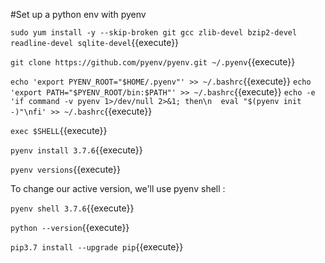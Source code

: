#Set up a python env with pyenv

`sudo yum install -y --skip-broken git gcc zlib-devel bzip2-devel readline-devel sqlite-devel`{{execute}}

`git clone https://github.com/pyenv/pyenv.git ~/.pyenv`{{execute}}

`echo 'export PYENV_ROOT="$HOME/.pyenv"' >> ~/.bashrc`{{execute}}
`echo 'export PATH="$PYENV_ROOT/bin:$PATH"' >> ~/.bashrc`{{execute}}
`echo -e 'if command -v pyenv 1>/dev/null 2>&1; then\n  eval "$(pyenv init -)"\nfi' >> ~/.bashrc`{{execute}}

`exec $SHELL`{{execute}}

`pyenv install 3.7.6`{{execute}}

`pyenv versions`{{execute}}

To change our active version, we'll use pyenv shell <VERSION>:

`pyenv shell 3.7.6`{{execute}}

`python --version`{{execute}}

`pip3.7 install --upgrade pip`{{execute}}